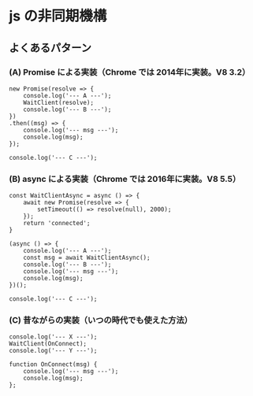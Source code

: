 # js の非同期機構

## よくあるパターン

### (A) Promise による実装（Chrome では 2014年に実装。V8 3.2）

```
new Promise(resolve => {
	console.log('--- A ---');
	WaitClient(resolve);
	console.log('--- B ---');
})
.then((msg) => {
	console.log('--- msg ---');
	console.log(msg);
});

console.log('--- C ---');
```

### (B) async による実装（Chrome では 2016年に実装。V8 5.5）
```
const WaitClientAsync = async () => {
	await new Promise(resolve => {
		setTimeout(() => resolve(null), 2000);
	});
	return 'connected';
}

(async () => {
	console.log('--- A ---');
	const msg = await WaitClientAsync();
	console.log('--- B ---');
	console.log('--- msg ---');
	console.log(msg);
})();

console.log('--- C ---');
```

### (C) 昔ながらの実装（いつの時代でも使えた方法）
```
console.log('--- X ---');
WaitClient(OnConnect);
console.log('--- Y ---');

function OnConnect(msg) {
	console.log('--- msg ---');
	console.log(msg);
};
```
